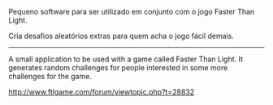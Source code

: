Pequeno software para ser utilizado em conjunto com o jogo Faster Than Light.

Cria desafios aleatórios extras para quem acha o jogo fácil demais.
<hr>

A small application to be used with a game called Faster Than Light.
It generates random challenges for people interested in some more challenges for the game.

http://www.ftlgame.com/forum/viewtopic.php?t=28832
